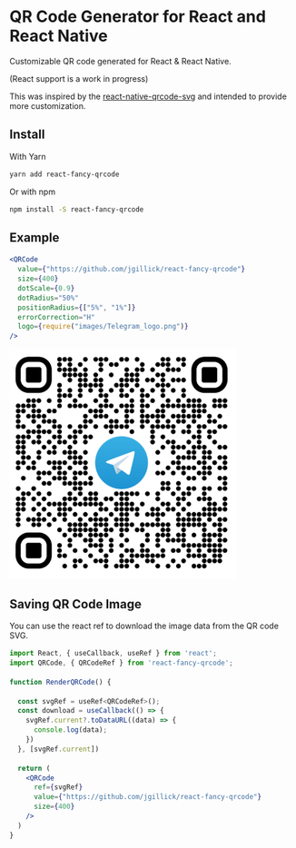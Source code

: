 # QR Code Generator for React and React Native

Customizable QR code generated for React &amp; React Native.

(React support is a work in progress)

This was inspired by the [react-native-qrcode-svg](https://github.com/awesomejerry/react-native-qrcode-svg) and intended to provide more customization.

## Install

With Yarn

```bash
yarn add react-fancy-qrcode
```

Or with npm

```bash
npm install -S react-fancy-qrcode
```

## Example

```jsx
<QRCode
  value={"https://github.com/jgillick/react-fancy-qrcode"}
  size={400}
  dotScale={0.9}
  dotRadius="50%"
  positionRadius={["5%", "1%"]}
  errorCorrection="H"
  logo={require("images/Telegram_logo.png")}
/>
```

<img src="./example.png" width="400">

## Saving QR Code Image

You can use the react ref to download the image data from the QR code SVG.

```jsx
import React, { useCallback, useRef } from 'react';
import QRCode, { QRCodeRef } from 'react-fancy-qrcode';

function RenderQRCode() {

  const svgRef = useRef<QRCodeRef>();
  const download = useCallback(() => {
    svgRef.current?.toDataURL((data) => {
      console.log(data);
    })
  }, [svgRef.current])

  return (
    <QRCode
      ref={svgRef}
      value={"https://github.com/jgillick/react-fancy-qrcode"}
      size={400}
    />
  )
}

```
